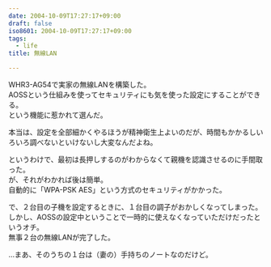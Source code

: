 ```yaml
---
date: 2004-10-09T17:27:17+09:00
draft: false
iso8601: 2004-10-09T17:27:17+09:00
tags:
  - life
title: 無線LAN

---
```


<div class="entry-body">
  <p>WHR3-AG54で実家の無線LANを構築した。<br />
    AOSSという仕組みを使ってセキュリティにも気を使った設定にすることができる。<br />
    という機能に惹かれて選んだ。</p>

  <p>本当は、設定を全部細かくやるほうが精神衛生上よいのだが、時間もかかるしいろいろ調べないといけないし大変なんだよね。</p>

  <p>というわけで、最初は長押しするのがわからなくて親機を認識させるのに手間取った。<br />
    が、それがわかれば後は簡単。<br />
    自動的に「WPA-PSK AES」という方式のセキュリティがかかった。</p>

  <p>で、２台目の子機を設定するときに、１台目の調子がおかしくなってしまった。<br />
    しかし、AOSSの設定中ということで一時的に使えなくなっていただけだったというオチ。<br />
    無事２台の無線LANが完了した。</p>

  <p>…まあ、そのうちの１台は（妻の）手持ちのノートなのだけど。</p>
</div>
